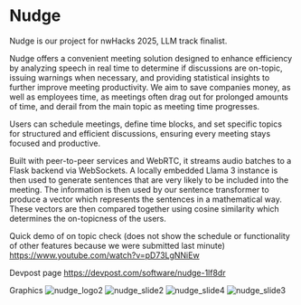 # Nudge
Nudge is our project for nwHacks 2025, LLM track finalist. 

Nudge offers a convenient meeting solution designed to enhance efficiency by analyzing speech in real time to determine if discussions are on-topic, issuing warnings when necessary, and providing statistical insights to further improve meeting productivity. We aim to save companies money, as well as employees time, as meetings often drag out for prolonged amounts of time, and derail from the main topic as meeting time progresses.

Users can schedule meetings, define time blocks, and set specific topics for structured and efficient discussions, ensuring every meeting stays focused and productive.
 
Built with peer-to-peer services and WebRTC, it streams audio batches to a Flask backend via WebSockets. A locally embedded Llama 3 instance is then used to generate sentences that are very likely to be included into the meeting. The information is then used by our sentence transformer to produce a vector which represents the sentences in a mathematical way. These vectors are then compared together using cosine similarity which determines the on-topicness of the users.

Quick demo of on topic check (does not show the schedule or functionality of other features because we were submitted last minute)
https://www.youtube.com/watch?v=pD73LgNNiEw

Devpost page
https://devpost.com/software/nudge-1lf8dr

Graphics
![nudge_logo2](https://github.com/user-attachments/assets/17892133-2fe5-486d-9c48-c0ac61e3ab77)
![nudge_slide2](https://github.com/user-attachments/assets/59f6b29a-0497-443b-9076-1d3fc42905d6)
![nudge_slide4](https://github.com/user-attachments/assets/871af16e-bf00-4e31-a170-eba261cc0f37)
![nudge_slide3](https://github.com/user-attachments/assets/fcc0afc2-07e2-4547-b4b6-6314d5d2e20c)
